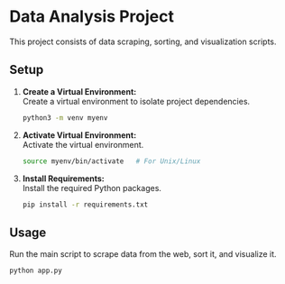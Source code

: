 # Data Analysis Project

This project consists of data scraping, sorting, and visualization scripts.

## Setup

1. **Create a Virtual Environment:**  
   Create a virtual environment to isolate project dependencies.

   ```bash
   python3 -m venv myenv
   ```

2. **Activate Virtual Environment:**  
   Activate the virtual environment.

   ```bash
   source myenv/bin/activate   # For Unix/Linux
   ```

3. **Install Requirements:**  
   Install the required Python packages.

   ```bash
   pip install -r requirements.txt
   ```

## Usage

<!-- run app.py -->
Run the main script to scrape data from the web, sort it, and visualize it.

```bash
python app.py
```



